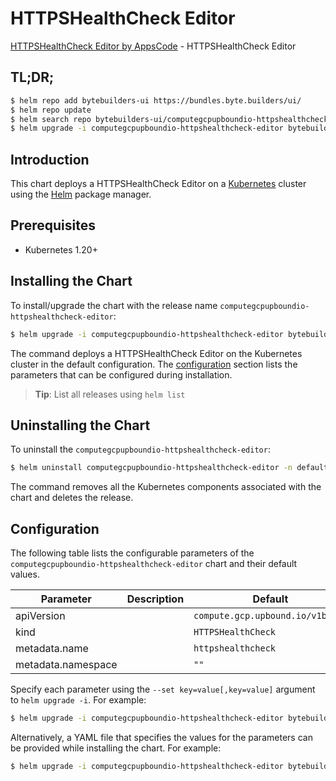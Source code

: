 # HTTPSHealthCheck Editor

[HTTPSHealthCheck Editor by AppsCode](https://byte.builders) - HTTPSHealthCheck Editor

## TL;DR;

```bash
$ helm repo add bytebuilders-ui https://bundles.byte.builders/ui/
$ helm repo update
$ helm search repo bytebuilders-ui/computegcpupboundio-httpshealthcheck-editor --version=v0.4.18
$ helm upgrade -i computegcpupboundio-httpshealthcheck-editor bytebuilders-ui/computegcpupboundio-httpshealthcheck-editor -n default --create-namespace --version=v0.4.18
```

## Introduction

This chart deploys a HTTPSHealthCheck Editor on a [Kubernetes](http://kubernetes.io) cluster using the [Helm](https://helm.sh) package manager.

## Prerequisites

- Kubernetes 1.20+

## Installing the Chart

To install/upgrade the chart with the release name `computegcpupboundio-httpshealthcheck-editor`:

```bash
$ helm upgrade -i computegcpupboundio-httpshealthcheck-editor bytebuilders-ui/computegcpupboundio-httpshealthcheck-editor -n default --create-namespace --version=v0.4.18
```

The command deploys a HTTPSHealthCheck Editor on the Kubernetes cluster in the default configuration. The [configuration](#configuration) section lists the parameters that can be configured during installation.

> **Tip**: List all releases using `helm list`

## Uninstalling the Chart

To uninstall the `computegcpupboundio-httpshealthcheck-editor`:

```bash
$ helm uninstall computegcpupboundio-httpshealthcheck-editor -n default
```

The command removes all the Kubernetes components associated with the chart and deletes the release.

## Configuration

The following table lists the configurable parameters of the `computegcpupboundio-httpshealthcheck-editor` chart and their default values.

|     Parameter      | Description |                   Default                   |
|--------------------|-------------|---------------------------------------------|
| apiVersion         |             | <code>compute.gcp.upbound.io/v1beta1</code> |
| kind               |             | <code>HTTPSHealthCheck</code>               |
| metadata.name      |             | <code>httpshealthcheck</code>               |
| metadata.namespace |             | <code>""</code>                             |


Specify each parameter using the `--set key=value[,key=value]` argument to `helm upgrade -i`. For example:

```bash
$ helm upgrade -i computegcpupboundio-httpshealthcheck-editor bytebuilders-ui/computegcpupboundio-httpshealthcheck-editor -n default --create-namespace --version=v0.4.18 --set apiVersion=compute.gcp.upbound.io/v1beta1
```

Alternatively, a YAML file that specifies the values for the parameters can be provided while
installing the chart. For example:

```bash
$ helm upgrade -i computegcpupboundio-httpshealthcheck-editor bytebuilders-ui/computegcpupboundio-httpshealthcheck-editor -n default --create-namespace --version=v0.4.18 --values values.yaml
```
